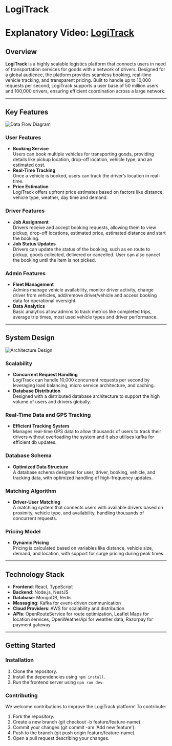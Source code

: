 # LogiTrack

# Explanatory Video: [LogiTrack](https://www.loom.com/share/3fd2d981f02b41048a87f2f1bc292d16?sid=4b65da30-2c73-4743-8366-33c74701c4c9)

## Overview
**LogiTrack** is a highly scalable logistics platform that connects users in need of transportation services for goods with a network of drivers. Designed for a global audience, the platform provides seamless booking, real-time vehicle tracking, and transparent pricing. Built to handle up to 10,000 requests per second, LogiTrack supports a user base of 50 million users and 100,000 drivers, ensuring efficient coordination across a large network.

---

## Key Features

<!-- image of data flow diagram -->
![Data Flow Diagram](https://drive.google.com/uc?export=view&id=1qw-3IMfUf6r22Wu2NSuSHDA26p9fwNo2&output=embed)
### User Features
- **Booking Service**  
  Users can book multiple vehicles for transporting goods, providing details like pickup location, drop-off location, vehicle type, and an estimated cost.
- **Real-Time Tracking**  
  Once a vehicle is booked, users can track the driver’s location in real-time.
- **Price Estimation**  
  LogiTrack offers upfront price estimates based on factors like distance, vehicle type, weather, day time and demand.

### Driver Features
- **Job Assignment**  
  Drivers receive and accept booking requests, allowing them to view pickup, drop-off locations, estimated price, estimated distance and start the booking.
- **Job Status Updates**  
  Drivers can update the status of the booking, such as en route to pickup, goods collected, delivered or cancelled.
  User can also cancel the booking until the item is not picked.

### Admin Features
- **Fleet Management**  
  Admins manage vehicle availability, monitor driver activity, change driver from vehicles, add/remove driver/vehicle and access booking data for operational oversight.
- **Data Analytics**  
  Basic analytics allow admins to track metrics like completed trips, average trip times, most used vehicle types and driver performance.

---

## System Design

<!-- image of architecture -->
![Architecture Design](https://drive.google.com/file/d/1-mXkEdI_ikrihqudvvs-IDLUmIT3qAJg/view?usp=drive_link)

### Scalability
- **Concurrent Request Handling**  
  LogiTrack can handle 10,000 concurrent requests per second by leveraging load balancing, micro service architecture, and caching.
- **Database Distribution**  
  Designed with a distributed database architecture to support the high volume of users and drivers globally.

### Real-Time Data and GPS Tracking
- **Efficient Tracking System**  
  Manages real-time GPS data to allow thousands of users to track their drivers without overloading the system and it also utilises kafka for efficient db updates.

### Database Schema
- **Optimized Data Structure**  
  A database schema designed for user, driver, booking, vehicle, and tracking data, with optimized handling of high-frequency updates.

### Matching Algorithm
- **Driver-User Matching**  
  A matching system that connects users with available drivers based on proximity, vehicle type, and availability, handling thousands of concurrent requests.

### Pricing Model
- **Dynamic Pricing**  
  Pricing is calculated based on variables like distance, vehicle size, demand, and location, with support for surge pricing during peak times.

---

## Technology Stack
- **Frontend**: React, TypeScript
- **Backend**: Node.js, NestJS
- **Database**: MongoDB, Redis
- **Messaging**: Kafka for event-driven communication
- **Cloud Providers**: AWS for scalability and distribution
- **APIs**: OpenRouteService for route optimization, Leaflet Maps for location services, OpenWeatherApi for weather data, Razorpay for payment gateway

---

## Getting Started


### Installation
1. Clone the repository.
2. Install the dependencies using `npm install`.
3. Run the frontend server using `npm run dev`.

### Contributing
We welcome contributions to improve the LogiTrack platform! To contribute:

1. Fork the repository.
2. Create a new branch (git checkout -b feature/feature-name).
3. Commit your changes (git commit -am 'Add new feature').
4. Push to the branch (git push origin feature/feature-name).
5. Open a pull request describing your changes.